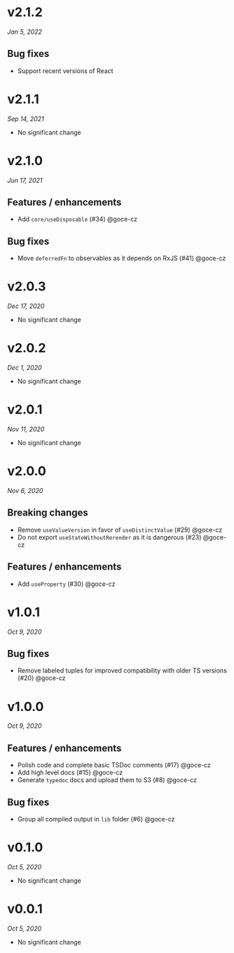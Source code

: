 # v2.1.2
_Jan 5, 2022_

## Bug fixes

- Support recent versions of React


# v2.1.1
_Sep 14, 2021_

* No significant change

# v2.1.0
_Jun 17, 2021_

## Features / enhancements

- Add `core/useDisposable` (#34) @goce-cz 

## Bug fixes

- Move `deferredFn` to observables as it depends on RxJS (#41) @goce-cz 


# v2.0.3
_Dec 17, 2020_

* No significant change

# v2.0.2
_Dec 1, 2020_

* No significant change

# v2.0.1
_Nov 11, 2020_

* No significant change

# v2.0.0
_Nov 6, 2020_

## Breaking changes

- Remove `useValueVersion` in favor of `useDistinctValue` (#29) @goce-cz 
- Do not export `useStateWithoutRerender` as it is dangerous (#23) @goce-cz 

## Features / enhancements

- Add `useProperty` (#30) @goce-cz 


# v1.0.1
_Oct 9, 2020_

## Bug fixes

- Remove labeled tuples for improved compatibility with older TS versions (#20) @goce-cz 


# v1.0.0
_Oct 9, 2020_

## Features / enhancements

- Polish code and complete basic TSDoc comments (#17) @goce-cz 
- Add high level docs (#15) @goce-cz 
- Generate `typedoc` docs and upload them to S3 (#8) @goce-cz 

## Bug fixes

- Group all compiled output in `lib` folder (#6) @goce-cz 


# v0.1.0
_Oct 5, 2020_

* No significant change

# v0.0.1
_Oct 5, 2020_

* No significant change

